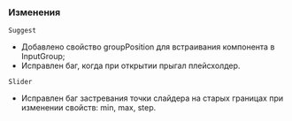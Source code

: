 ### Изменения

`Suggest`

- Добавлено свойство groupPosition для встраивания компонента в InputGroup;
- Исправлен баг, когда при открытии прыгал плейсхолдер.

`Slider`

- Исправлен баг застревания точки слайдера на старых границах при изменении свойств: min, max, step.
